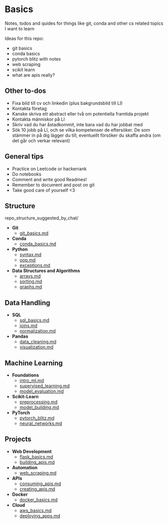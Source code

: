 # Basics
Notes, todos and quides for things like git, conda and other cs related topics I want to learn

Ideas for this repo:
- git basics
- conda basics
- pytorch blitz with notes
- web scraping
- scikit learn
- what are apis really?

## Other to-dos
- Fixa bild till cv och linkedin (plus bakgrundsbild till LI)
- Kontakta företag
- Kanske skriva ett abstract eller två om potentiella framtida projekt
- Kontakta människor på LI
- Skriv vad du har åstadkommit, inte bara vad du har jobbat med
- Sök 10 jobb på LI, och se vilka kompetenser de eftersöker. De som stämmer in på dig lägger du till, eventuellt försöker du skaffa andra (om det går och verkar relevant)

## General tips
- Practice on Leetcode or hackerrank
- Do notebooks
- Comment and write good Readmes!
- Remember to document and post on git
- Take good care of yourself <3

## Structure
repo_structure_suggested_by_chat/
- **Git**
  - [git_basics.md](basics/git/git_basics.md)
- **Conda**
  - [conda_basics.md](basics/conda/conda_basics.md)
- **Python**
  - [syntax.md](basics/python/syntax.md)
  - [oop.md](basics/python/oop.md)
  - [exceptions.md](basics/python/exceptions.md)
- **Data Structures and Algorithms**
  - [arrays.md](basics/data_structures_algorithms/arrays.md)
  - [sorting.md](basics/data_structures_algorithms/sorting.md)
  - [graphs.md](basics/data_structures_algorithms/graphs.md)

## Data Handling
- **SQL**
  - [sql_basics.md](data_handling/sql/sql_basics.md)
  - [joins.md](data_handling/sql/joins.md)
  - [normalization.md](data_handling/sql/normalization.md)
- **Pandas**
  - [data_cleaning.md](data_handling/pandas/data_cleaning.md)
  - [visualization.md](data_handling/pandas/visualization.md)

## Machine Learning
- **Foundations**
  - [intro_ml.md](machine_learning/foundations/intro_ml.md)
  - [supervised_learning.md](machine_learning/foundations/supervised_learning.md)
  - [model_evaluation.md](machine_learning/foundations/model_evaluation.md)
- **Scikit-Learn**
  - [preprocessing.md](machine_learning/scikit_learn/preprocessing.md)
  - [model_building.md](machine_learning/scikit_learn/model_building.md)
- **PyTorch**
  - [pytorch_blitz.md](machine_learning/pytorch/pytorch_blitz.md)
  - [neural_networks.md](machine_learning/pytorch/neural_networks.md)

## Projects
- **Web Development**
  - [flask_basics.md](projects/web_development/flask_basics.md)
  - [building_apis.md](projects/web_development/building_apis.md)
- **Automation**
  - [web_scraping.md](projects/automation/web_scraping.md)
- **APIs**
  - [consuming_apis.md](projects/apis/consuming_apis.md)
  - [creating_apis.md](projects/apis/creating_apis.md)
- **Docker**
  - [docker_basics.md](projects/docker/docker_basics.md)
- **Cloud**
  - [aws_basics.md](projects/cloud/aws_basics.md)
  - [deploying_apps.md](projects/cloud/deploying_apps.md)
